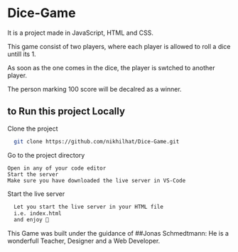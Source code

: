 
# Dice-Game

It is a project made in JavaScript, HTML and CSS.

This game consist of two players, where each player is allowed to roll a dice untill its 1.

As soon as the one comes in the dice, the player is swtched to another player.

The person marking 100 score will be decalred as a winner. 


## to Run this project Locally

Clone the project

```bash
  git clone https://github.com/nikhilhat/Dice-Game.git
```

Go to the project directory

```
Open in any of your code editor
Start the server
Make sure you have downloaded the live server in VS-Code
```

Start the live server

```bash
  Let you start the live server in your HTML file 
  i.e. index.html
  and enjoy 💫

```
This Game was built under the guidance of 
##Jonas Schmedtmann: 
He is a wonderfull Teacher, Designer and a Web Developer. 

